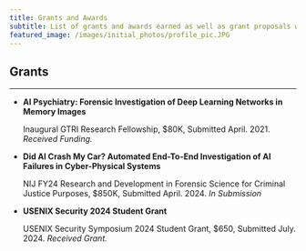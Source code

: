 ```yaml
---
title: Grants and Awards
subtitle: List of grants and awards earned as well as grant proposals worked on.
featured_image: /images/initial_photos/profile_pic.JPG
---
```

<!--- Insert picture of award/grant above --->

## Grants

---
- **AI Psychiatry: Forensic Investigation of Deep Learning Networks in Memory Images**
    
    Inaugural GTRI Research Fellowship, $80K, Submitted April. 2021. *Received Funding.*

- **Did AI Crash My Car? Automated End-To-End Investigation of AI Failures in Cyber-Physical Systems**

   NIJ FY24 Research and Development in Forensic Science for Criminal Justice Purposes, $850K, Submitted April. 2024. *In Submission*
 
- **USENIX Security 2024 Student Grant** 

    USENIX Security Symposium 2024 Student Grant, $650, Submitted July. 2024. *Received Grant.*